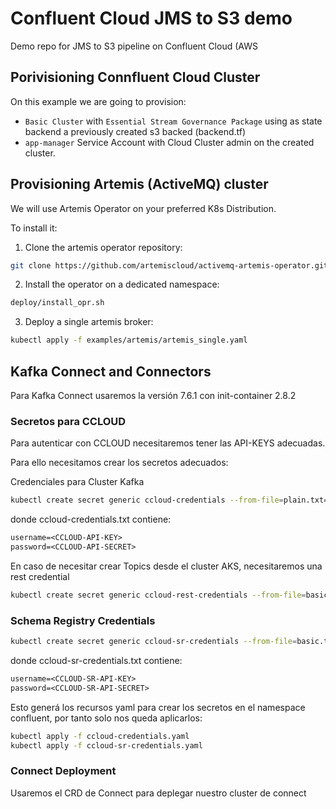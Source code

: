 # Confluent Cloud JMS to S3 demo

Demo repo for JMS to S3 pipeline on Confluent Cloud (AWS

## Porivisioning Connfluent Cloud Cluster

On this example we are going to provision:

- `Basic Cluster` with `Essential Stream Governance Package` using as state backend a previously created s3 backed (backend.tf)
- `app-manager` Service Account with Cloud Cluster admin on the created cluster.

## Provisioning Artemis (ActiveMQ) cluster

We will use Artemis Operator on your preferred K8s Distribution.

To install it:

1. Clone the artemis operator repository:

```bash
git clone https://github.com/artemiscloud/activemq-artemis-operator.git
```

2. Install the operator on a dedicated namespace:

```bash
deploy/install_opr.sh
```

3. Deploy a single artemis broker:

```bash
kubectl apply -f examples/artemis/artemis_single.yaml
```

## Kafka Connect and Connectors

Para Kafka Connect usaremos la versión 7.6.1 con init-container 2.8.2

### Secretos para CCLOUD
Para autenticar con CCLOUD necesitaremos tener las API-KEYS adecuadas.

Para ello necesitamos crear los secretos adecuados:

Credenciales para Cluster Kafka

```bash
kubectl create secret generic ccloud-credentials --from-file=plain.txt=ccloud-credentials.txt -n confluent --dry-run=client -o yaml > ccloud-credentials.yaml
```

donde ccloud-credentials.txt contiene:

```txt
username=<CCLOUD-API-KEY>
password=<CCLOUD-API-SECRET>
```

En caso de necesitar crear Topics desde el cluster AKS, necesitaremos una rest credential


```bash
kubectl create secret generic ccloud-rest-credentials --from-file=basic.txt=ccloud-credentials.txt --namespace confluent --dry-run=client -o yaml > ccloud-rest-credentials.yaml
```

### Schema Registry Credentials

```bash
kubectl create secret generic ccloud-sr-credentials --from-file=basic.txt=ccloud-sr-credentials.txt -n confluent  --dry-run=client -o yaml > ccloud-sr-credentials.yaml

```

donde ccloud-sr-credentials.txt contiene:

```txt
username=<CCLOUD-SR-API-KEY>
password=<CCLOUD-SR-API-SECRET>
```

Esto generá los recursos yaml para crear los secretos en el namespace confluent, por tanto solo nos queda aplicarlos:

```bash
kubectl apply -f ccloud-credentials.yaml
kubectl apply -f ccloud-sr-credentials.yaml
```

### Connect Deployment

Usaremos el CRD de Connect para deplegar nuestro cluster de connect
